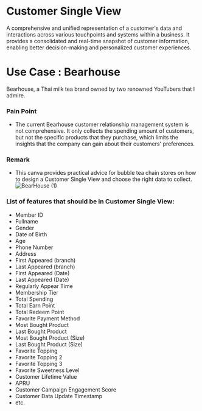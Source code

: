 # Customer Single View
A comprehensive and unified representation of a customer's data and interactions across various touchpoints and systems within a business. It provides a consolidated and real-time snapshot of customer information, enabling better decision-making and personalized customer experiences.
# Use Case : Bearhouse
Bearhouse, a Thai milk tea brand owned by two renowned YouTubers that  I admire.
### Pain Point
- The current Bearhouse customer relationship management system is not comprehensive. It only collects the spending amount of customers, but not the specific products that they purchase, which limits the insights that the company can gain about their customers' preferences.
### Remark
- This canva provides practical advice for bubble tea chain stores on how to design a Customer Single View and choose the right data to collect.
![BearHouse (1)](https://github.com/ginga924/MADT8101_Customer-Analytics999/assets/136943349/d2fd372d-298a-497a-b2c0-cd66442040af)
### List of features that should be in Customer Single View:
- Member ID
- Fullname
- Gender
- Date of Birth
- Age
- Phone Number
- Address
- First Appeared (branch)
- Last Appeared (branch)
- First Appeared (Date)
- Last Appeared (Date)
- Regularly Appear Time
- Membership Tier
- Total Spending
- Total Earn Point
- Total Redeem Point
- Favorite Payment Method
- Most Bought Product
- Last Bought Product
- Most Bought Product (Size)
- Last Bought Product (Size)
- Favorite Topping
- Favorite Topping 2
- Favorite Topping 3
- Favorite Sweetness Level
- Customer Lifetime Value
- APRU
- Customer Campaign Engagement Score
- Customer Data Update Timestamp
- etc.
